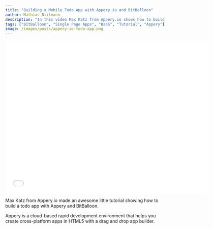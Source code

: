 ```yaml
---
title: "Building a Mobile Todo App with Appery.io and BitBalloon"
author: Mathias Biilmann
description: "In this video Max Katz from Appery.io shows how to build a todo app with appery.io and BitBalloon"
tags: ["BitBalloon", "Single Page Apps", "BaaS", "Tutorial", "Appery"]
image: /images/posts/appery-io-todo-app.png
---
```


<iframe width="640" height="480" src="//www.youtube-nocookie.com/embed/RijSKSYeSk4" frameborder="0" allowfullscreen></iframe>

Max Katz from Appery.io made an awesome little tutorial showing how to build a todo app with Appery and BitBalloon.

Appery is a cloud-based rapid development environment that helps you create cross-platform apps in HTML5 with a drag and drop app builder.

<!-- excerpt -->